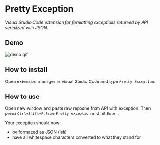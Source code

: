 # Pretty Exception

_Visual Studio Code extension for formatting exceptions returned by API serialized with JSON._

## Demo

![demo gif](demo/demo.gif)

## How to install

Open extension manager in Visual Studio Code and type `Pretty Exception`.

## How to use

Open new window and paste raw reposne from API with exception.
Then press `Ctrl+Shift+P`, type `Pretty exception` and hit `Enter`.

Your exception should now:

* be formatted as JSON (ish)
* have all whitespace characters converted to what they stand for

